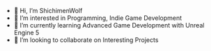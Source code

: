 - 👋 Hi, I’m ShichimenWolf
- 👀 I’m interested in Programming, Indie Game Development
- 🌱 I’m currently learning Advanced Game Development with Unreal Engine 5
- 💞️ I’m looking to collaborate on Interesting Projects

<!---
ShichimenWolf/ShichimenWolf is a ✨ special ✨ repository because its `README.md` (this file) appears on your GitHub profile.
You can click the Preview link to take a look at your changes.
--->

